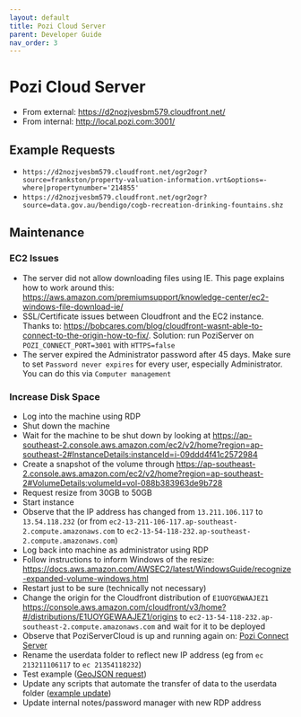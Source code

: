 ```yaml
---
layout: default
title: Pozi Cloud Server
parent: Developer Guide
nav_order: 3
---
```


# Pozi Cloud Server

* From external: https://d2nozjvesbm579.cloudfront.net/
* From internal: http://local.pozi.com:3001/

## Example Requests

* `https://d2nozjvesbm579.cloudfront.net/ogr2ogr?source=frankston/property-valuation-information.vrt&options=-where|propertynumber='214855'`
* `https://d2nozjvesbm579.cloudfront.net/ogr2ogr?source=data.gov.au/bendigo/cogb-recreation-drinking-fountains.shz`

## Maintenance

### EC2 Issues

* The server did not allow downloading files using IE. This page explains how to work around this: https://aws.amazon.com/premiumsupport/knowledge-center/ec2-windows-file-download-ie/
* SSL/Certificate issues between Cloudfront and the EC2 instance. Thanks to: https://bobcares.com/blog/cloudfront-wasnt-able-to-connect-to-the-origin-how-to-fix/. Solution: run PoziServer on `POZI_CONNECT_PORT=3001` with `HTTPS=false`
* The server expired the Administrator password after 45 days. Make sure to set `Password never expires` for every user, especially Administrator. You can do this via `Computer management`

### Increase Disk Space

- Log into the machine using RDP
- Shut down the machine
- Wait for the machine to be shut down by looking at https://ap-southeast-2.console.aws.amazon.com/ec2/v2/home?region=ap-southeast-2#InstanceDetails:instanceId=i-09ddd4f41c2572984
- Create a snapshot of the volume through https://ap-southeast-2.console.aws.amazon.com/ec2/v2/home?region=ap-southeast-2#VolumeDetails:volumeId=vol-088b383963de9b728
- Request resize from 30GB to 50GB
- Start instance
- Observe that the IP address has changed from `13.211.106.117` to `13.54.118.232` (or from `ec2-13-211-106-117.ap-southeast-2.compute.amazonaws.com` to `ec2-13-54-118-232.ap-southeast-2.compute.amazonaws.com`)
- Log back into machine as administrator using RDP
- Follow instructions to inform Windows of the resize: https://docs.aws.amazon.com/AWSEC2/latest/WindowsGuide/recognize-expanded-volume-windows.html
- Restart just to be sure (technically not necessary)
- Change the origin for the Cloudfront distribution of `E1UOYGEWAAJEZ1` https://console.aws.amazon.com/cloudfront/v3/home?#/distributions/E1UOYGEWAAJEZ1/origins to `ec2-13-54-118-232.ap-southeast-2.compute.amazonaws.com` and wait for it to be deployed
- Observe that PoziServerCloud is up and running again on: [Pozi Connect Server](https://d2nozjvesbm579.cloudfront.net/)
- Rename the userdata folder to reflect new IP address (eg from `ec 213211106117` to `ec 21354118232`)
- Test example ([GeoJSON request](https://d2nozjvesbm579.cloudfront.net/ogr2ogr?source=data.gov.au/bendigo/cogb-recreation-drinking-fountains.shz))
- Update any scripts that automate the transfer of data to the userdata folder ([example update](https://github.com/pozi/PoziClientConfig/commit/0f8e330a6317f2c508a9fb4dc041c963771783c7))
- Update internal notes/password manager with new RDP address
